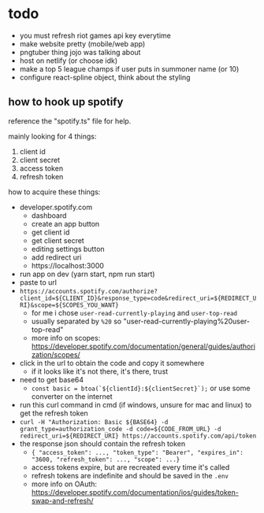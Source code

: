 # todo

- you must refresh riot games api key everytime
- make website pretty (mobile/web app)
- pngtuber thing jojo was talking about
- host on netlify (or choose idk)
- make a top 5 league champs if user puts in summoner name (or 10)
- configure react-spline object, think about the styling

## how to hook up spotify

reference the "spotify.ts" file for help.

mainly looking for 4 things:

1. client id
2. client secret
3. access token
4. refresh token

how to acquire these things:

- developer.spotify.com
  - dashboard
  - create an app button
  - get client id
  - get client secret
  - editing settings button
  - add redirect uri
  - https://localhost:3000
- run app on dev (yarn start, npm run start)
- paste to url
- `https://accounts.spotify.com/authorize?client_id=${CLIENT_ID}&response_type=code&redirect_uri=${REDIRECT_URI}&scope=${SCOPES_YOU_WANT}`
  - for me i chose `user-read-currently-playing` and `user-top-read`
  - usually separated by `%20` so "user-read-currently-playing%20user-top-read"
  - more info on scopes: https://developer.spotify.com/documentation/general/guides/authorization/scopes/
- click in the url to obtain the code and copy it somewhere
  - if it looks like it's not there, it's there, trust
- need to get base64
  - `` const basic = btoa(`${clientId}:${clientSecret}`); `` or use some converter on the internet
- run this curl command in cmd (if windows, unsure for mac and linux) to get the refresh token
- `curl -H "Authorization: Basic ${BASE64} -d grant_type=authorization_code -d code=${CODE_FROM_URL} -d redirect_uri=${REDIRECT_URI} https://accounts.spotify.com/api/token`
- the response json should contain the refresh token
  - `{ "access_token": ..., "token_type": "Bearer", "expires_in": "3600, "refresh_token": ..., "scope": ...}`
  - access tokens expire, but are recreated every time it's called
  - refresh tokens are indefinite and should be saved in the `.env`
  - more info on OAuth: https://developer.spotify.com/documentation/ios/guides/token-swap-and-refresh/
